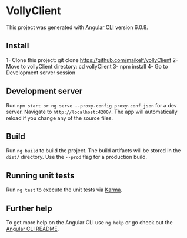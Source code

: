 # VollyClient

This project was generated with [Angular CLI](https://github.com/angular/angular-cli) version 6.0.8.

## Install

1- Clone this project: git clone https://github.com/maikelf/vollyClient
2- Move to vollyClient directory: cd vollyClient
3- npm install
4- Go to Development server session 

## Development server

Run `npm start or ng serve --proxy-config proxy.conf.json` for a dev server. Navigate to `http://localhost:4200/`. The app will automatically reload if you change any of the source files.

## Build

Run `ng build` to build the project. The build artifacts will be stored in the `dist/` directory. Use the `--prod` flag for a production build.

## Running unit tests

Run `ng test` to execute the unit tests via [Karma](https://karma-runner.github.io).

## Further help

To get more help on the Angular CLI use `ng help` or go check out the [Angular CLI README](https://github.com/angular/angular-cli/blob/master/README.md).
